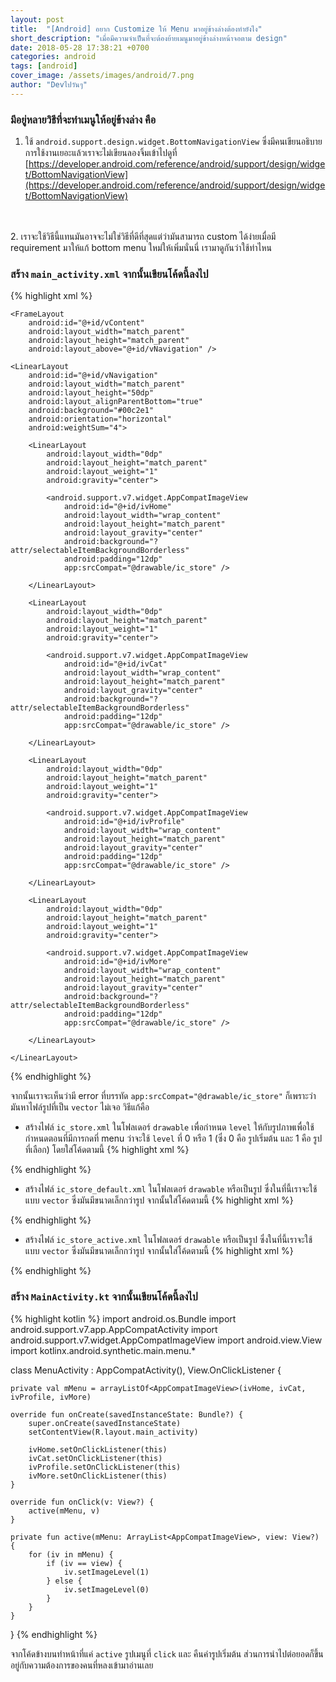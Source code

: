 ```yaml
---
layout: post
title:  "[Android] อยาก Customize ให้ Menu มาอยู่ข้างล่างต้องทำยังไง"
short_description: "เมื่อมีความจำเป็นที่จะต้องย้ายเมนูมาอยู่ข้างล่างหน้าจอตาม design"
date: 2018-05-28 17:38:21 +0700
categories: android
tags: [android]
cover_image: /assets/images/android/7.png
author: "Devไปวันๆ"
---
```


### มีอยู่หลายวิธีที่จะทำเมนูให้อยู่ข้างล่าง คือ
1. ใช้ `android.support.design.widget.BottomNavigationView` ซึ่งมีคนเขียนอธิบายการใช้งานเยอะแล้วเราจะไม่เขียนลองจิ้มเข้าไปดูที่ [https://developer.android.com/reference/android/support/design/widget/BottomNavigationView](https://developer.android.com/reference/android/support/design/widget/BottomNavigationView)
<br>
<br>
2. เราจะใช้วิธีนี้แทนมันอาจจะไม่ใช่วิธีที่ดีที่สุดแต่ว่ามันสามารถ custom ได้ง่ายเมื่อมี requirement มาให้แก้ bottom menu ใหม่ให้เพิ่มนั่นนี่ เรามาดูกันว่าใช้ท่าไหน

### สร้าง `main_activity.xml` จากนั้นเขียนโค้ดนี้ลงไป

{% highlight xml %}
<?xml version="1.0" encoding="utf-8"?>
<RelativeLayout xmlns:android="http://schemas.android.com/apk/res/android"
    xmlns:app="http://schemas.android.com/apk/res-auto"
    android:layout_width="match_parent"
    android:layout_height="match_parent">

    <FrameLayout
        android:id="@+id/vContent"
        android:layout_width="match_parent"
        android:layout_height="match_parent"
        android:layout_above="@+id/vNavigation" />

    <LinearLayout
        android:id="@+id/vNavigation"
        android:layout_width="match_parent"
        android:layout_height="50dp"
        android:layout_alignParentBottom="true"
        android:background="#00c2e1"
        android:orientation="horizontal"
        android:weightSum="4">

        <LinearLayout
            android:layout_width="0dp"
            android:layout_height="match_parent"
            android:layout_weight="1"
            android:gravity="center">

            <android.support.v7.widget.AppCompatImageView
                android:id="@+id/ivHome"
                android:layout_width="wrap_content"
                android:layout_height="match_parent"
                android:layout_gravity="center"
                android:background="?attr/selectableItemBackgroundBorderless"
                android:padding="12dp"
                app:srcCompat="@drawable/ic_store" />

        </LinearLayout>

        <LinearLayout
            android:layout_width="0dp"
            android:layout_height="match_parent"
            android:layout_weight="1"
            android:gravity="center">

            <android.support.v7.widget.AppCompatImageView
                android:id="@+id/ivCat"
                android:layout_width="wrap_content"
                android:layout_height="match_parent"
                android:layout_gravity="center"
                android:background="?attr/selectableItemBackgroundBorderless"
                android:padding="12dp"
                app:srcCompat="@drawable/ic_store" />

        </LinearLayout>

        <LinearLayout
            android:layout_width="0dp"
            android:layout_height="match_parent"
            android:layout_weight="1"
            android:gravity="center">

            <android.support.v7.widget.AppCompatImageView
                android:id="@+id/ivProfile"
                android:layout_width="wrap_content"
                android:layout_height="match_parent"
                android:layout_gravity="center"
                android:padding="12dp"
                app:srcCompat="@drawable/ic_store" />

        </LinearLayout>

        <LinearLayout
            android:layout_width="0dp"
            android:layout_height="match_parent"
            android:layout_weight="1"
            android:gravity="center">

            <android.support.v7.widget.AppCompatImageView
                android:id="@+id/ivMore"
                android:layout_width="wrap_content"
                android:layout_height="match_parent"
                android:layout_gravity="center"
                android:background="?attr/selectableItemBackgroundBorderless"
                android:padding="12dp"
                app:srcCompat="@drawable/ic_store" />

        </LinearLayout>

    </LinearLayout>

</RelativeLayout>
{% endhighlight %}

จากนั้นเราจะเห็นว่ามี error ที่บรรทัด `app:srcCompat="@drawable/ic_store"` ก็เพราะว่ามันหาไฟล์รูปที่เป็น `vector` ไม่เจอ วิธีแก้คือ

- สร้างไฟล์ `ic_store.xml` ในโฟลเดอร์ `drawable` เพื่อกำหนด `level` ให้กับรูปภาพเพื่อใช้กำหนดตอนที่มีการกดที่ menu ว่าจะใช้ `level` ที่ 0 หรือ 1 (ซึ่ง 0 คือ รูปเริ่มต้น และ 1 คือ รูปที่เลือก) โดยใส่โค้ดตามนี้
{% highlight xml %}
<?xml version="1.0" encoding="utf-8"?>
<level-list xmlns:android="http://schemas.android.com/apk/res/android">
    <item android:drawable="@drawable/ic_store_default" android:maxLevel="0"/>
    <item android:drawable="@drawable/ic_store_active" android:maxLevel="1"/>
</level-list>
{% endhighlight %}

- สร้างไฟล์ `ic_store_default.xml` ในโฟลเดอร์ `drawable` หรือเป็นรูป ซึ่งในที่นี้เราจะใช้แบบ `vector` ซึ่งมันมีขนาดเล็กกว่ารูป จากนั้นใส่โค้ดตามนี้
{% highlight xml %}
<vector xmlns:android="http://schemas.android.com/apk/res/android"
    android:width="24dp"
    android:height="24dp"
    android:tint="#017d91"
    android:viewportHeight="24.0"
    android:viewportWidth="24.0">
    <path
        android:fillColor="#FF000000"
        android:pathData="M20,4L4,4v2h16L20,4zM21,14v-2l-1,-5L4,7l-1,5v2h1v6h10v-6h4v6h2v-6h1zM12,18L6,18v-4h6v4z" />
</vector>
{% endhighlight %}

- สร้างไฟล์ `ic_store_active.xml` ในโฟลเดอร์ `drawable` หรือเป็นรูป ซึ่งในที่นี้เราจะใช้แบบ `vector` ซึ่งมันมีขนาดเล็กกว่ารูป จากนั้นใส่โค้ดตามนี้
{% highlight xml %}
<vector xmlns:android="http://schemas.android.com/apk/res/android"
    android:width="24dp"
    android:height="24dp"
    android:tint="#FFFFFF"
    android:viewportHeight="24.0"
    android:viewportWidth="24.0">
    <path
        android:fillColor="#FF000000"
        android:pathData="M20,4L4,4v2h16L20,4zM21,14v-2l-1,-5L4,7l-1,5v2h1v6h10v-6h4v6h2v-6h1zM12,18L6,18v-4h6v4z" />
</vector>
{% endhighlight %}

### สร้าง `MainActivity.kt` จากนั้นเขียนโค้ดนี้ลงไป

{% highlight kotlin %}
import android.os.Bundle
import android.support.v7.app.AppCompatActivity
import android.support.v7.widget.AppCompatImageView
import android.view.View
import kotlinx.android.synthetic.main.menu.*

class MenuActivity : AppCompatActivity(), View.OnClickListener {

    private val mMenu = arrayListOf<AppCompatImageView>(ivHome, ivCat, ivProfile, ivMore)

    override fun onCreate(savedInstanceState: Bundle?) {
        super.onCreate(savedInstanceState)
        setContentView(R.layout.main_activity)

        ivHome.setOnClickListener(this)
        ivCat.setOnClickListener(this)
        ivProfile.setOnClickListener(this)
        ivMore.setOnClickListener(this)
    }

    override fun onClick(v: View?) {
        active(mMenu, v)
    }

    private fun active(mMenu: ArrayList<AppCompatImageView>, view: View?) {
        for (iv in mMenu) {
            if (iv == view) {
                iv.setImageLevel(1)
            } else {
                iv.setImageLevel(0)
            }
        }
    }

}
{% endhighlight %}

จากโค้ดข้างบนทำหน้าที่แค่ `active` รูปเมนูที่ `click` และ คืนค่ารูปเริ่มต้น ส่วนการนำไปต่อยอดก็ขึ้นอยู่กับความต้องการของคนที่หลงเข้ามาอ่านเลย
